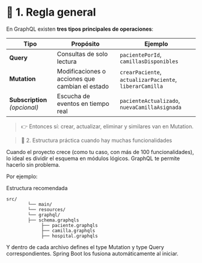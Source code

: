 # 🧠 1. Regla general

En GraphQL existen **tres tipos principales de operaciones**:

| Tipo | Propósito | Ejemplo |
|------|------------|---------|
| **Query** | Consultas de solo lectura | `pacientePorId`, `camillasDisponibles` |
| **Mutation** | Modificaciones o acciones que cambian el estado | `crearPaciente`, `actualizarPaciente`, `liberarCamilla` |
| **Subscription** *(opcional)* | Escucha de eventos en tiempo real | `pacienteActualizado`, `nuevaCamillaAsignada` |
>👉 Entonces sí: crear, actualizar, eliminar y similares van en Mutation.

>📂 2. Estructura práctica cuando hay muchas funcionalidades

Cuando el proyecto crece (como tu caso, con más de 100 funcionalidades), lo ideal es dividir el esquema en módulos lógicos.
GraphQL te permite hacerlo sin problema.

Por ejemplo:

Estructura recomendada
```text
src/
        └── main/
        └── resources/
        └── graphql/
        ├── schema.graphqls
             ├── paciente.graphqls
             ├── camilla.graphqls
             ├── hospital.graphqls
```

Y dentro de cada archivo defines el type Mutation y type Query correspondientes.
Spring Boot los fusiona automáticamente al iniciar.